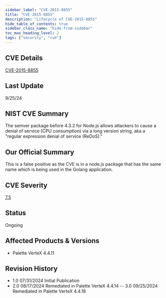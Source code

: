 ```yaml
---
sidebar_label: "CVE-2015-8855"
title: "CVE-2015-8855"
description: "Lifecycle of CVE-2015-8855"
hide_table_of_contents: true
sidebar_class_name: "hide-from-sidebar"
toc_max_heading_level: 2
tags: ["security", "cve"]
---
```


## CVE Details

[CVE-2015-8855](https://nvd.nist.gov/vuln/detail/CVE-2015-8855)

## Last Update

9/25/24

## NIST CVE Summary

The semver package before 4.3.2 for Node.js allows attackers to cause a denial of service (CPU consumption) via a long
version string, aka a "regular expression denial of service (ReDoS)."

## Our Official Summary

This is a false positive as the CVE is in a node.js package that has the same name which is being used in the Golang
application.

## CVE Severity

[7.5](https://nvd.nist.gov/vuln/detail/CVE-2015-8855)

## Status

Ongoing

## Affected Products & Versions

- Palette VerteX 4.4.11

## Revision History

- 1.0 07/31/2024 Initial Publication
- 2.0 08/17/2024 Remediated in Palette VerteX 4.4.14
-- 3.0 09/25/2024 Remediated in Palette VerteX 4.4.18
